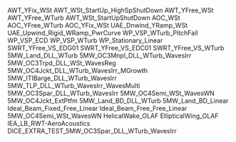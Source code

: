 AWT_YFix_WSt
AWT_WSt_StartUp_HighSpShutDown
AWT_YFree_WSt
AWT_YFree_WTurb
AWT_WSt_StartUpShutDown
AOC_WSt
AOC_YFree_WTurb
AOC_YFix_WSt
UAE_Dnwind_YRamp_WSt
UAE_Upwind_Rigid_WRamp_PwrCurve
WP_VSP_WTurb_PitchFail
WP_VSP_ECD
WP_VSP_WTurb
WP_Stationary_Linear
SWRT_YFree_VS_EDG01
SWRT_YFree_VS_EDC01
SWRT_YFree_VS_WTurb
5MW_Land_DLL_WTurb
5MW_OC3Mnpl_DLL_WTurb_WavesIrr
5MW_OC3Trpd_DLL_WSt_WavesReg
5MW_OC4Jckt_DLL_WTurb_WavesIrr_MGrowth
5MW_ITIBarge_DLL_WTurb_WavesIrr
5MW_TLP_DLL_WTurb_WavesIrr_WavesMulti
5MW_OC3Spar_DLL_WTurb_WavesIrr
5MW_OC4Semi_WSt_WavesWN
5MW_OC4Jckt_ExtPtfm
5MW_Land_BD_DLL_WTurb
5MW_Land_BD_Linear
Ideal_Beam_Fixed_Free_Linear
Ideal_Beam_Free_Free_Linear
5MW_OC4Semi_WSt_WavesWN
HelicalWake_OLAF
EllipticalWing_OLAF
IEA_LB_RWT-AeroAcoustics
DICE_EXTRA_TEST_5MW_OC3Spar_DLL_WTurb_WavesIrr

